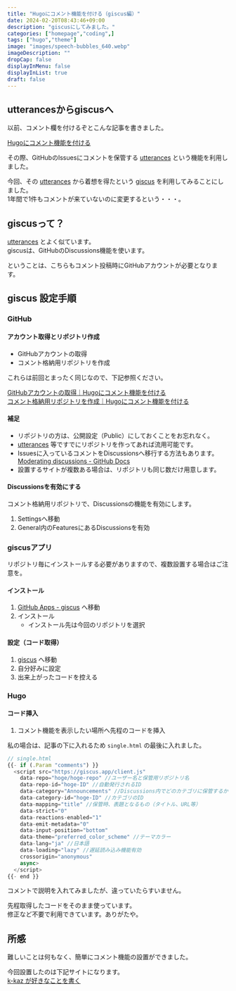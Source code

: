 ```yaml
---
title: "Hugoにコメント機能を付ける（giscus編）"
date: 2024-02-20T08:43:46+09:00
description: "giscusにしてみました。"
categories: ["homepage","coding",]
tags: ["hugo","theme"]
image: "images/speech-bubbles_640.webp"
imageDescription: ""
dropCap: false
displayInMenu: false
displayInList: true
draft: false
---
```

## utterancesからgiscusへ

以前、コメント欄を付けるぞとこんな記事を書きました。  

[Hugoにコメント機能を付ける](../hugo-comment)  

その際、GitHubのIssuesにコメントを保管する [utterances](https://utteranc.es/) という機能を利用しました。  

今回、その [utterances](https://utteranc.es/) から着想を得たという [giscus](https://giscus.app/ja) を利用してみることにしました。  
1年間で1件もコメントが来ていないのに変更するという・・・。  

## giscusって？

[utterances](https://utteranc.es/) とよく似ています。  
giscusは、GitHubのDiscussions機能を使います。  

ということは、こちらもコメント投稿時にGitHubアカウントが必要となります。  

## giscus 設定手順

### GitHub

#### アカウント取得とリポジトリ作成

- GitHubアカウントの取得
- コメント格納用リポジトリを作成

これらは前回とまったく同じなので、下記参照ください。  

[GitHubアカウントの取得｜Hugoにコメント機能を付ける](https://k-kaz-git.github.io/post/hugo-comment/#github%E3%82%A2%E3%82%AB%E3%82%A6%E3%83%B3%E3%83%88%E3%81%AE%E5%8F%96%E5%BE%97)  
[コメント格納用リポジトリを作成｜Hugoにコメント機能を付ける](https://k-kaz-git.github.io/post/hugo-comment/#%E3%82%B3%E3%83%A1%E3%83%B3%E3%83%88%E6%A0%BC%E7%B4%8D%E7%94%A8%E3%83%AA%E3%83%9D%E3%82%B8%E3%83%88%E3%83%AA%E3%82%92%E4%BD%9C%E6%88%90)

#### 補足

- リポジトリの方は、公開設定（Public）にしておくことをお忘れなく。  
- [utterances](https://utteranc.es/) 等ですでにリポジトリを作ってあれば流用可能です。  
- Issuesに入っているコメントをDiscussionsへ移行する方法もあります。  
[Moderating discussions - GitHub Docs](https://docs.github.com/en/discussions/managing-discussions-for-your-community/moderating-discussions#converting-an-issue-to-a-discussion)  
- 設置するサイトが複数ある場合は、リポジトリも同じ数だけ用意します。  

#### Discussionsを有効にする

コメント格納用リポジトリで、Discussionsの機能を有効にします。  

1. Settingsへ移動
1. General内のFeaturesにあるDiscussionsを有効

### giscusアプリ

リポジトリ毎にインストールする必要がありますので、複数設置する場合はご注意を。  

#### インストール

1. [GitHub Apps - giscus](https://github.com/apps/giscus) へ移動
1. インストール
    - インストール先は今回のリポジトリを選択

#### 設定（コード取得）

1. [giscus](https://giscus.app/ja) へ移動
1. 自分好みに設定
1. 出来上がったコードを控える

### Hugo

#### コード挿入

1. コメント機能を表示したい場所へ先程のコードを挿入

私の場合は、記事の下に入れるため `single.html` の最後に入れました。  

```js
// single.html
{{- if (.Param "comments") }}
  <script src="https://giscus.app/client.js"
    data-repo="hoge/hoge-repo" //ユーザー名と保管用リポジトリ名
    data-repo-id="hoge-ID" //自動発行されるID
    data-category="Announcements" //Discussions内でどのカテゴリに保管するか
    data-category-id="hoge-ID" //カテゴリのID
    data-mapping="title" //保管時、表題となるもの（タイトル、URL等）
    data-strict="0"
    data-reactions-enabled="1"
    data-emit-metadata="0"
    data-input-position="bottom"
    data-theme="preferred_color_scheme" //テーマカラー
    data-lang="ja" //日本語
    data-loading="lazy" //遅延読み込み機能有効
    crossorigin="anonymous"
    async>
  </script>
{{- end }}
```

コメントで説明を入れてみましたが、違っていたらすいません。  

先程取得したコードをそのまま使っています。  
修正など不要で利用できています。ありがたや。  

## 所感

難しいことは何もなく、簡単にコメント機能の設置ができました。  

今回設置したのは下記サイトになります。  
[k-kaz が好きなことを書く](https://k-kaz.net/blog2/)
